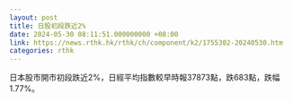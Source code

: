 ```yaml
---
layout: post
title: 日股初段跌近2%
date: 2024-05-30 08:11:51.000000000 +08:00
link: https://news.rthk.hk/rthk/ch/component/k2/1755302-20240530.htm
categories: rthk
---
```


日本股市開市初段跌近2%，日經平均指數較早時報37873點，跌683點，跌幅1.77%。
